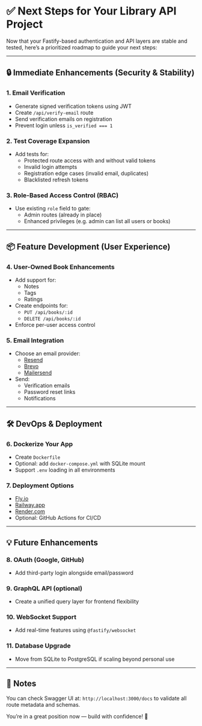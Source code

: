 # ✅ Next Steps for Your Library API Project

Now that your Fastify-based authentication and API layers are stable and tested, here’s a prioritized roadmap to guide your next steps:

---

## 🔒 Immediate Enhancements (Security & Stability)

### 1. Email Verification
- Generate signed verification tokens using JWT
- Create `/api/verify-email` route
- Send verification emails on registration
- Prevent login unless `is_verified === 1`

### 2. Test Coverage Expansion
- Add tests for:
  - Protected route access with and without valid tokens
  - Invalid login attempts
  - Registration edge cases (invalid email, duplicates)
  - Blacklisted refresh tokens

### 3. Role-Based Access Control (RBAC)
- Use existing `role` field to gate:
  - Admin routes (already in place)
  - Enhanced privileges (e.g. admin can list all users or books)

---

## 📦 Feature Development (User Experience)

### 4. User-Owned Book Enhancements
- Add support for:
  - Notes
  - Tags
  - Ratings
- Create endpoints for:
  - `PUT /api/books/:id`
  - `DELETE /api/books/:id`
- Enforce per-user access control

### 5. Email Integration
- Choose an email provider:
  - [Resend](https://resend.com)
  - [Brevo](https://www.brevo.com)
  - [Mailersend](https://mailersend.com)
- Send:
  - Verification emails
  - Password reset links
  - Notifications

---

## 🛠 DevOps & Deployment

### 6. Dockerize Your App
- Create `Dockerfile`
- Optional: add `docker-compose.yml` with SQLite mount
- Support `.env` loading in all environments

### 7. Deployment Options
- [Fly.io](https://fly.io)
- [Railway.app](https://railway.app)
- [Render.com](https://render.com)
- Optional: GitHub Actions for CI/CD

---

## 💡 Future Enhancements

### 8. OAuth (Google, GitHub)
- Add third-party login alongside email/password

### 9. GraphQL API (optional)
- Create a unified query layer for frontend flexibility

### 10. WebSocket Support
- Add real-time features using `@fastify/websocket`

### 11. Database Upgrade
- Move from SQLite to PostgreSQL if scaling beyond personal use

---

## 📎 Notes
You can check Swagger UI at: `http://localhost:3000/docs` to validate all route metadata and schemas.

You’re in a great position now — build with confidence! 🚀